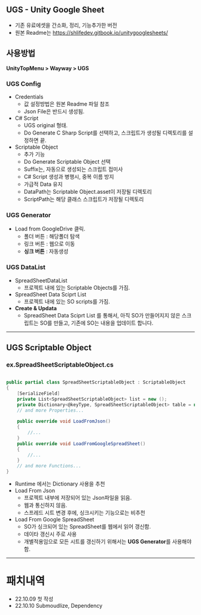 ## UGS - Unity Google Sheet
* 기존 유료에셋을 간소화, 정리, 기능추가한 버전
* 원본 Readme는 https://shlifedev.gitbook.io/unitygooglesheets/

## 사용방법

**UnityTopMenu > Wayway > UGS**

### UGS Config
* Credentials
  * 값 설정방법은 원본 Readme 파일 참조
  * Json File은 반드시 생성됨.        
* C# Script
  * UGS original 형태.
  * Do Generate C Sharp Script를 선택하고, 스크립트가 생성될 디렉토리를 설정하면 끝.
* Scriptable Object
  * 추가 기능
  * Do Generate Scriptable Object 선택
  * Suffix는, 자동으로 생성되는 스크립트 접미사
  * C# Script 생성과 병행시, 중복 이름 방지
  * 가급적 Data 유지
  * DataPath는 Scriptable Object.asset이 저장될 디렉토리
  * ScriptPath는 해당 클래스 스크립트가 저장될 디렉토리

### UGS Generator
* Load from GoogleDrive 클릭.
  * 폴더 버튼 : 해당폴더 탐색
  * 링크 버튼 : 웹으로 이동
  * **싱크 버튼** : 자동생성

### UGS DataList
* SpreadSheetDataList
  * 프로젝트 내에 있는 Scriptable Objects를 가짐.
* SpreadSheet Data Sciprt List
  * 프로젝트 내에 있는 SO scripts를 가짐.
* **Create & Updata**
  * SpreadSheet Data Sciprt List 를 통해서, 아직 SO가 만들어지지 않은 스크립트는 SO를 만들고, 기존에 SO는 내용을 업데이트 합니다.

---
## UGS Scriptable Object
### ex.SpreadSheetScriptableObject.cs
```C#

public partial class SpreadSheetScriptableObject : ScriptableObject
{
    [SerializeField]
    private List<SpreadSheetScriptableObject> list = new ();
    private Dictionary<@keyType, SpreadSheetScriptableObject> table = new ();
    // and more Properties...
    
    public override void LoadFromJson() 
    {
        //...    
    }
    public override void LoadFromGoogleSpreadSheet()
    {
        //...
    }    
    // and more Functions...
}    

```

* Runtime 에서는 Dictionary 사용을 추천
* Load From Json
  * 프로젝트 내부에 저장되어 있는 Json파일을 읽음.
  * 웹과 통신하지 않음.
  * 스프레드 시트 변경 후에, 싱크시키는 기능으로는 비추천
* Load From Google SpreadSheet
  * SO가 싱크되어 있는 SpreadSheet를 웹에서 읽어 갱신함.
  * 데이타 갱신시 주로 사용
  * 개별적용임으로 모든 시트를 갱신하기 위해서는 **UGS Generator**를 사용해야 함.

---
# 패치내역
* 22.10.09 첫 작성
* 22.10.10 Submoudlize, Dependency
